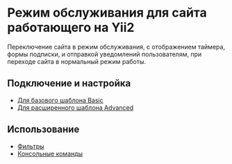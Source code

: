 Режим обслуживания для сайта работающего на Yii2
================================================

Переключение сайта в режим обслуживания, с отображением таймера, формы подписки, и отправкой уведомлений пользователям,
при переходе сайта в нормальный режим работы.

Подключение и настройка
-----------------------
* [Для базового шаблона Basic](basic/README.md)
* [Для расширенного шаблона Advanced](advanced/README.md)

Использование
-------------
* [Фильтры](common/filters.md)
* [Консольные команды](common/console-commands.md)
